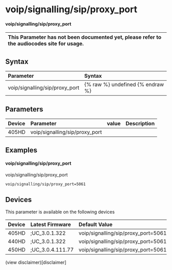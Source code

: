 ﻿---
description: voip/signalling/sip/proxy_port
search:
    keywords: ['voip','signalling','sip','proxy_port']
---

# voip/signalling/sip/proxy_port

#### voip/signalling/sip/proxy_port


| This Parameter has not been documented yet, please refer to the audiocodes site for usage.  |
| :--- |

## Syntax
| Parameter | Syntax |
| :--- | :--- |
|voip/signalling/sip/proxy_port | {% raw %} undefined {% endraw %} |

## Parameters
|Device|Parameter|value|Description|
|:---|:---|:---|:---|
| 405HD | voip/signalling/sip/proxy_port |  |  |

## Examples
#### voip/signalling/sip/proxy_port

voip/signalling/sip/proxy_port

```
voip/signalling/sip/proxy_port=5061
```

## Devices
This parameter is available on the following devices

| Device | Latest Firmware | Default Value |
|:---|:---|:---|
| 405HD | ;UC_3.0.1.322 | voip/signalling/sip/proxy_port=5061 
| 440HD | ;UC_3.0.1.322 | voip/signalling/sip/proxy_port=5061 
| 450HD | ;UC_3.0.4.111.77 | voip/signalling/sip/proxy_port=5061 

(view disclaimer)[disclaimer]
